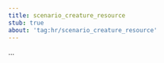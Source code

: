 ```yaml
---
title: scenario_creature_resource
stub: true
about: 'tag:hr/scenario_creature_resource'
---
```

...
